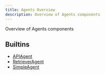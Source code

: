 ```yaml
---
title: Agents Overview
description: Overview of Agents components
---
```

Overview of Agents components
## Builtins
* [APIAgent](/docs/components/agents/apiagent/)
* [RetrieverAgent](/docs/components/agents/retrieveragent/)
* [SimpleAgent](/docs/components/agents/simpleagent/)